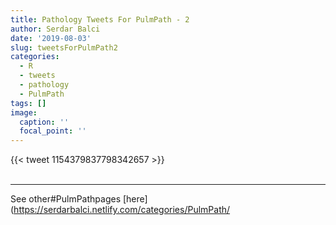 ```yaml
---
title: Pathology Tweets For PulmPath - 2
author: Serdar Balci
date: '2019-08-03'
slug: tweetsForPulmPath2
categories:
  - R
  - tweets
  - pathology
  - PulmPath
tags: []
image:
  caption: ''
  focal_point: ''
---
```



{{< tweet 1154379837798342657 >}}
<br>
<br>
<hr>


See other#PulmPathpages [here](https://serdarbalci.netlify.com/categories/PulmPath/
